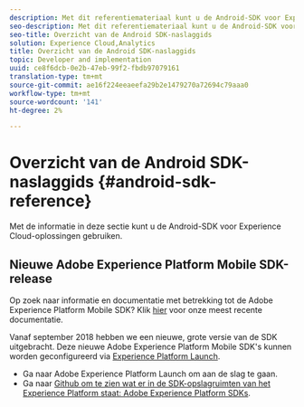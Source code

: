 ```yaml
---
description: Met dit referentiemateriaal kunt u de Android-SDK voor Experience Cloud Solutions gebruiken.
seo-description: Met dit referentiemateriaal kunt u de Android-SDK voor Experience Cloud Solutions gebruiken.
seo-title: Overzicht van de Android SDK-naslaggids
solution: Experience Cloud,Analytics
title: Overzicht van de Android SDK-naslaggids
topic: Developer and implementation
uuid: ce8f6dcb-0e2b-47eb-99f2-fbdb97079161
translation-type: tm+mt
source-git-commit: ae16f224eeaeefa29b2e1479270a72694c79aaa0
workflow-type: tm+mt
source-wordcount: '141'
ht-degree: 2%

---
```



# Overzicht van de Android SDK-naslaggids {#android-sdk-reference}

Met de informatie in deze sectie kunt u de Android-SDK voor Experience Cloud-oplossingen gebruiken.

## Nieuwe Adobe Experience Platform Mobile SDK-release

Op zoek naar informatie en documentatie met betrekking tot de Adobe Experience Platform Mobile SDK? Klik [hier](https://aep-sdks.gitbook.io/docs/) voor onze meest recente documentatie.

Vanaf september 2018 hebben we een nieuwe, grote versie van de SDK uitgebracht. Deze nieuwe Adobe Experience Platform Mobile SDK&#39;s kunnen worden geconfigureerd via [Experience Platform Launch](https://www.adobe.com/experience-platform/launch.html).

* Ga naar Adobe Experience Platform Launch om aan de slag te gaan.
* Ga naar [Github om te zien wat er in de SDK-opslagruimten van het Experience Platform staat: Adobe Experience Platform SDKs](https://github.com/Adobe-Marketing-Cloud/acp-sdks).
